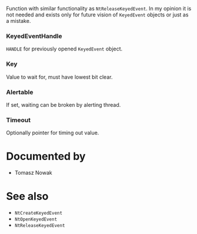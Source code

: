 Function with similar functionality as `NtReleaseKeyedEvent`. In my opinion it is not needed and exists only for future vision of `KeyedEvent` objects or just as a mistake.

### KeyedEventHandle

`HANDLE` for previously opened `KeyedEvent` object.

### Key

Value to wait for, must have lowest bit clear.

### Alertable

If set, waiting can be broken by alerting thread.

### Timeout

Optionally pointer for timing out value.

# Documented by

* Tomasz Nowak

# See also

* `NtCreateKeyedEvent`
* `NtOpenKeyedEvent`
* `NtReleaseKeyedEvent`
